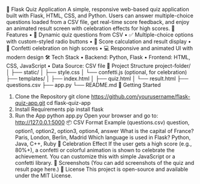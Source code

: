 🧠 Flask Quiz Application
A simple, responsive web-based quiz application built with Flask, HTML, CSS, and Python. Users can answer multiple-choice questions loaded from a CSV file, get real-time score feedback, and enjoy an animated result screen with celebration effects for high scores.
🚀 Features
•	📄 Dynamic quiz questions from CSV
•	✅ Multiple-choice options with custom-styled radio buttons
•	🎯 Score calculation and result display
•	🎉 Confetti celebration on high scores
•	💻 Responsive and animated UI with modern design
🛠️ Tech Stack
•	Backend: Python, Flask
•	Frontend: HTML, CSS, JavaScript
•	Data Source: CSV file
📁 Project Structure
project-folder/
│
├── static/
│   ├── style.css
│   └── confetti.js (optional, for celebration)
├── templates/
│   ├── index.html
│   ├── quiz.html
│   └── result.html
├── questions.csv
├── app.py
└── README.md
🏁 Getting Started
1. Clone the Repository
git clone https://github.com/yourusername/flask-quiz-app.git
cd flask-quiz-app
2. Install Requirements
pip install flask
3. Run the App
python app.py
Open your browser and go to: http://127.0.0.1:5000
📦 CSV Format Example (questions.csv)
question, option1, option2, option3, option4, answer
What is the capital of France? Paris, London, Berlin, Madrid
Which language is used in Flask? Python, Java, C++, Ruby
🎉 Celebration Effect
If the user gets a high score (e.g., 80%+), a confetti or colorful animation is shown to celebrate the achievement. You can customize this with simple JavaScript or a confetti library.
📸 Screenshots
(You can add screenshots of the quiz and result page here.)
📄 License
This project is open-source and available under the MIT License.

